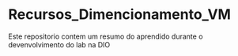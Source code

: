 # Recursos_Dimencionamento_VM
Este repositorio contem um resumo do aprendido durante o devenvolvimento do lab na DIO
